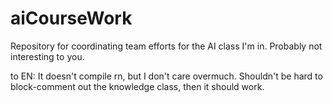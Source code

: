 # aiCourseWork
Repository for coordinating team efforts for the AI class I'm in. Probably not interesting to you.

to EN:
It doesn't compile rn, but I don't care overmuch. Shouldn't be hard to block-comment out the knowledge class, then it should work.
